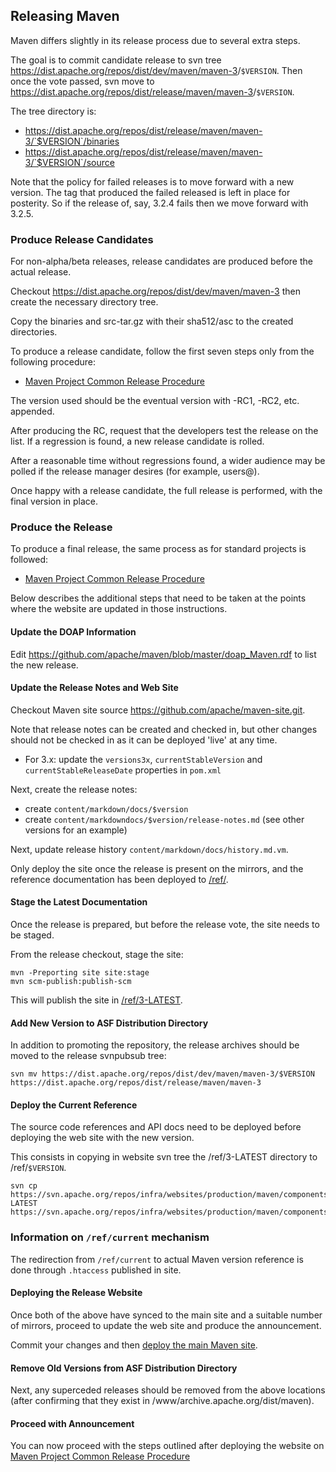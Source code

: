 ## Releasing Maven

Maven differs slightly in its release process due to several extra steps.

The goal is to commit candidate release to svn tree <https://dist.apache.org/repos/dist/dev/maven/maven-3>/`$VERSION`. Then once the vote passed, svn move to <https://dist.apache.org/repos/dist/release/maven/maven-3>/`$VERSION`.

The tree directory is:

- https://dist.apache.org/repos/dist/release/maven/maven-3/`$VERSION`/binaries
- https://dist.apache.org/repos/dist/release/maven/maven-3/`$VERSION`/source

Note that the policy for failed releases is to move forward with a new
version. The tag that produced the failed released is left in place for
posterity. So if the release of, say, 3.2.4 fails then we move forward
with 3.2.5.

### Produce Release Candidates

For non-alpha/beta releases, release candidates are produced before the actual release.

Checkout https://dist.apache.org/repos/dist/dev/maven/maven-3 then create the necessary directory tree.

Copy the binaries and src-tar.gz with their sha512/asc to the created directories.

To produce a release candidate, follow the first seven steps only from the following procedure:

-   [Maven Project Common Release Procedure](./maven-project-release-procedure.html)

The version used should be the eventual version with -RC1, -RC2, etc. appended.

After producing the RC, request that the developers test the release on the list. If a regression is found, a new release candidate is rolled.

After a reasonable time without regressions found, a wider audience may be polled if the release manager desires (for example, users@).

Once happy with a release candidate, the full release is performed, with the final version in place.

### Produce the Release

To produce a final release, the same process as for standard projects is followed:

-   [Maven Project Common Release Procedure](./maven-project-release-procedure.html)

Below describes the additional steps that need to be taken at the points where the website are updated in those instructions.

#### Update the DOAP Information

Edit <https://github.com/apache/maven/blob/master/doap_Maven.rdf> to list the new release.

#### Update the Release Notes and Web Site

Checkout Maven site source <https://github.com/apache/maven-site.git>.

Note that release notes can be created and checked in, but other changes should not be checked in as it can be deployed 'live' at any time.

- For 3.x: update the `versions3x`, `currentStableVersion` and `currentStableReleaseDate` properties in `pom.xml`

Next, create the release notes:

- create `content/markdown/docs/$version`
- create `content/markdowndocs/$version/release-notes.md` (see other versions for an example)

Next, update release history `content/markdown/docs/history.md.vm`.

Only deploy the site once the release is present on the mirrors, and the reference documentation has been deployed to [/ref/](/ref).

#### Stage the Latest Documentation

Once the release is prepared, but before the release vote, the site needs to be staged.

From the release checkout, stage the site:

```
mvn -Preporting site site:stage
mvn scm-publish:publish-scm
```

This will publish the site in [/ref/3-LATEST](/ref/3-LATEST).

#### Add New Version to ASF Distribution Directory

In addition to promoting the repository, the release archives should be
moved to the release svnpubsub tree:

```
svn mv https://dist.apache.org/repos/dist/dev/maven/maven-3/$VERSION https://dist.apache.org/repos/dist/release/maven/maven-3
```

#### Deploy the Current Reference

The source code references and API docs need to be deployed before deploying the web site with the new version.

This consists in copying in website svn tree the /ref/3-LATEST directory to /ref/`$VERSION`.

```
svn cp https://svn.apache.org/repos/infra/websites/production/maven/components/ref/3-LATEST https://svn.apache.org/repos/infra/websites/production/maven/components/ref/$VERSION
```

### Information on `/ref/current` mechanism

The redirection from `/ref/current` to actual Maven version reference is done through `.htaccess` published in site.

#### Deploying the Release Website

Once both of the above have synced to the main site and a suitable number of mirrors, proceed to update the web site and produce the announcement.

Commit your changes and then [deploy the main Maven site](../website/deploy-maven-website.html).

#### Remove Old Versions from ASF Distribution Directory

Next, any superceded releases should be removed from the above locations (after confirming that they exist in /www/archive.apache.org/dist/maven).

#### Proceed with Announcement

You can now proceed with the steps outlined after deploying the website on [Maven Project Common Release Procedure](./maven-project-release-procedure.html)

